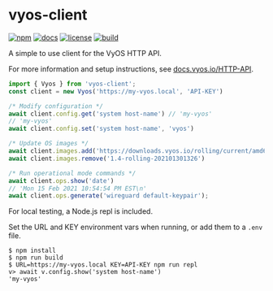 # vyos-client

[![npm](https://img.shields.io/npm/v/vyos-client)](https://www.npmjs.com/package/vyos-client)
[![docs](https://img.shields.io/npm/v/vyos-client?label=docs)](https://foltik.github.io/vyos-client-js/)
[![license](https://img.shields.io/github/license/Foltik/vyos-client-js)](https://github.com/Foltik/vyos-client-js/blob/main/LICENSE.md)
[![build](https://img.shields.io/github/workflow/status/Foltik/vyos-client-js/main)](https://github.com/Foltik/vyos-client-js/actions)

A simple to use client for the VyOS HTTP API.

For more information and setup instructions, see 
[docs.vyos.io/HTTP-API](https://docs.vyos.io/en/latest/configuration/service/https.html).

```typescript
import { Vyos } from 'vyos-client';
const client = new Vyos('https://my-vyos.local', 'API-KEY')

/* Modify configuration */
await client.config.get('system host-name') // 'my-vyos'
// 'my-vyos'
await client.config.set('system host-name', 'vyos')

/* Update OS images */
await client.images.add('https://downloads.vyos.io/rolling/current/amd64/vyos-1.4-rolling-202101301326-amd64.iso')
await client.images.remove('1.4-rolling-202101301326')

/* Run operational mode commands */
await client.ops.show('date')
// 'Mon 15 Feb 2021 10:54:54 PM EST\n'
await client.ops.generate('wireguard default-keypair');
```

For local testing, a Node.js repl is included.

Set the URL and KEY environment vars when running, or add them to a `.env` file.

```shell
$ npm install
$ npm run build
$ URL=https://my-vyos.local KEY=API-KEY npm run repl
v> await v.config.show('system host-name')
'my-vyos'
```